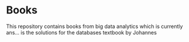 # Books
This repository contains books from big data analytics which is currently ans... is the solutions for the databases textbook by Johannes 

